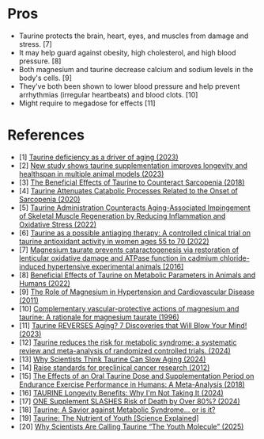 # Pros
- Taurine protects the brain, heart, eyes, and muscles from damage and stress. [7]
- It may help guard against obesity, high cholesterol, and high blood pressure. [8]
- Both magnesium and taurine decrease calcium and sodium levels in the body's cells. [9]
- They've both been shown to lower blood pressure and help prevent arrhythmias (irregular heartbeats) and blood clots. [10]
- Might require to megadose for effects [11]

# References
- [1] [Taurine deficiency as a driver of aging (2023)](https://www.science.org/doi/10.1126/science.abn9257)
- [2] [New study shows taurine supplementation improves longevity and healthspan in multiple animal models (2023)](https://www.reddit.com/r/longevity/comments/144ge6d/new_study_shows_taurine_supplementation_improves/)
- [3] [The Beneficial Effects of Taurine to Counteract Sarcopenia (2018)](https://www.ncbi.nlm.nih.gov/pmc/articles/PMC6040170/)
- [4] [Taurine Attenuates Catabolic Processes Related to the Onset of Sarcopenia (2020)](https://www.ncbi.nlm.nih.gov/pmc/articles/PMC7700215/)
- [5] [Taurine Administration Counteracts Aging-Associated Impingement of Skeletal Muscle Regeneration by Reducing Inflammation and Oxidative Stress (2022)](https://www.ncbi.nlm.nih.gov/pmc/articles/PMC9137670/)
- [6] [Taurine as a possible antiaging therapy: A controlled clinical trial on taurine antioxidant activity in women ages 55 to 70 (2022)](https://www.sciencedirect.com/science/article/abs/pii/S0899900722001198?via%3Dihub)
- [7] [Magnesium taurate prevents cataractogenesis via restoration of lenticular oxidative damage and ATPase function in cadmium chloride-induced hypertensive experimental animals [2016]](https://www.sciencedirect.com/science/article/abs/pii/S0753332216310253)
- [8] [Beneficial Effects of Taurine on Metabolic Parameters in Animals and Humans (2022)](https://www.jomes.org/journal/view.html?doi=10.7570/jomes21088)
- [9] [The Role of Magnesium in Hypertension and Cardiovascular Disease (2011)](https://onlinelibrary.wiley.com/doi/10.1111/j.1751-7176.2011.00538.x)
- [10] [Complementary vascular-protective actions of magnesium and taurine: A rationale for magnesium taurate (1996)](https://www.sciencedirect.com/science/article/abs/pii/S0306987796900079)
- [11] [Taurine REVERSES Aging? 7 Discoveries that Will Blow Your Mind! (2023)](https://www.youtube.com/watch?v=U6mh0_yTBnY)
- [12] [Taurine reduces the risk for metabolic syndrome: a systematic review and meta-analysis of randomized controlled trials. (2024)](https://read.qxmd.com/read/38755142/taurine-reduces-the-risk-for-metabolic-syndrome-a-systematic-review-and-meta-analysis-of-randomized-controlled-trials?redirected=slug)
- [13] [Why Scientists Think Taurine Can Slow Aging (2024)](https://www.youtube.com/watch?v=XF-FnjhBVF4)
- [14] [Raise standards for preclinical cancer research (2012)](https://www.nature.com/articles/483531a)
- [15] [The Effects of an Oral Taurine Dose and Supplementation Period on Endurance Exercise Performance in Humans: A Meta-Analysis (2018)](https://pubmed.ncbi.nlm.nih.gov/29546641/)
- [16] [TAURINE Longevity Benefits: Why I'm Not Taking It (2024)](https://www.youtube.com/watch?v=IrdJs1nB9jM)
- [17] [ONE Supplement SLASHES Risk of Death by Over 80%? (2024)](https://www.youtube.com/watch?v=hIwS2eB88YE)
- [18] [Taurine: A Savior against Metabolic Syndrome… or is it?](https://www.youtube.com/watch?v=JawPF4VwQg0)
- [19] [Taurine: The Nutrient of Youth [Science Explained]](https://www.youtube.com/watch?v=qH5QumHGrgk)
- [20] [Why Scientists Are Calling Taurine “The Youth Molecule” (2025)](https://www.youtube.com/watch?v=mdwZIFEHfu4)